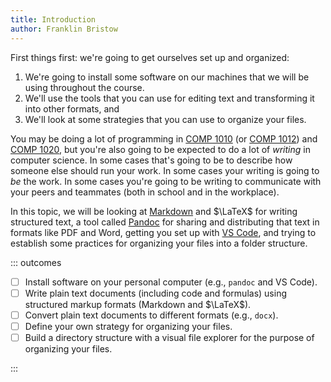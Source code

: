 ```yaml
---
title: Introduction
author: Franklin Bristow
---
```


First things first: we're going to get ourselves set up and organized:

1. We're going to install some software on our machines that we will be using
   throughout the course.
2. We'll use the tools that you can use for editing text and transforming it
   into other formats, and
3. We'll look at some strategies that you can use to organize your files.

You may be doing a lot of programming in [COMP 1010] (or [COMP 1012]) and [COMP
1020], but you're also going to be expected to do a lot of *writing* in computer
science. In some cases that's going to be to describe how someone else should
run your work. In some cases your writing is going to *be* the work. In some
cases you're going to be writing to communicate with your peers and teammates
(both in school and in the workplace).

In this topic, we will be looking at [Markdown] and $\LaTeX$ for writing
structured text, a tool called [Pandoc] for sharing and distributing that
text in formats like PDF and Word, getting you set up with [VS Code], and trying
to establish some practices for organizing your files into a folder structure.

::: outcomes

* [ ] Install software on your personal computer (e.g., `pandoc` and VS Code).
* [ ] Write plain text documents (including code and formulas) using structured
  markup formats (Markdown and $\LaTeX$).
* [ ] Convert plain text documents to different formats (e.g., `docx`).
* [ ] Define your own strategy for organizing your files.
* [ ] Build a directory structure with a visual file explorer for the purpose of
  organizing your files.

:::

[Markdown]: https://en.wikipedia.org/wiki/Markdown
[Pandoc]: https://pandoc.org
[COMP 1010]: https://umanitoba.ca/science/sites/science/files/2023-08/COMP-1010.pdf
[COMP 1012]: https://umanitoba.ca/science/sites/science/files/2023-08/COMP-1012.pdf
[COMP 1020]: https://umanitoba.ca/science/sites/science/files/2023-08/COMP-1020.pdf
[VS Code]: https://code.visualstudio.com/
